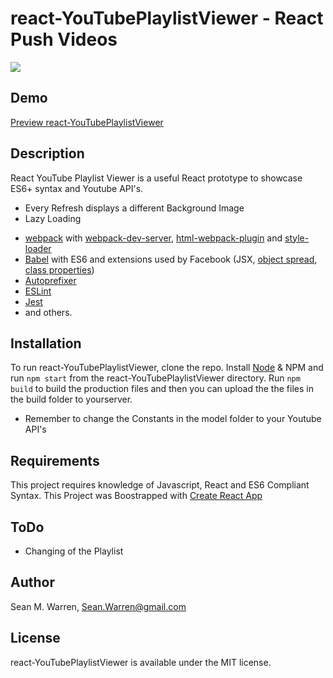 # react-YouTubePlaylistViewer - React Push Videos
<img src="http://i.imgur.com/Rk8Pf1x.jpg">


## Demo
[Preview react-YouTubePlaylistViewer](http://mildfun.com/PlaylistViewer/)



## Description
React YouTube Playlist Viewer is a useful React prototype to showcase ES6+ syntax and Youtube API's. 

- Every Refresh displays a different Background Image
- Lazy Loading
* [webpack](https://webpack.github.io/) with [webpack-dev-server](https://github.com/webpack/webpack-dev-server), [html-webpack-plugin](https://github.com/ampedandwired/html-webpack-plugin) and [style-loader](https://github.com/webpack/style-loader)
* [Babel](http://babeljs.io/) with ES6 and extensions used by Facebook (JSX, [object spread](https://github.com/sebmarkbage/ecmascript-rest-spread/commits/master), [class properties](https://github.com/jeffmo/es-class-public-fields))
* [Autoprefixer](https://github.com/postcss/autoprefixer)
* [ESLint](http://eslint.org/)
* [Jest](http://facebook.github.io/jest)
* and others.


## Installation  

To run react-YouTubePlaylistViewer, clone the repo. Install [Node](https://nodejs.org/en/) & NPM and run `npm start` from the react-YouTubePlaylistViewer directory. Run `npm build` to  build the production files and then you can upload the the files in the build folder to yourserver.

- Remember to change the Constants in the model folder to your Youtube API's

## Requirements

This project requires knowledge of Javascript, React and ES6 Compliant Syntax.
This Project was Boostrapped with [Create React App](https://github.com/facebookincubator/create-react-app)


## ToDo

- Changing of the Playlist

## Author

Sean M. Warren, Sean.Warren@gmail.com

## License

react-YouTubePlaylistViewer is available under the MIT license.
